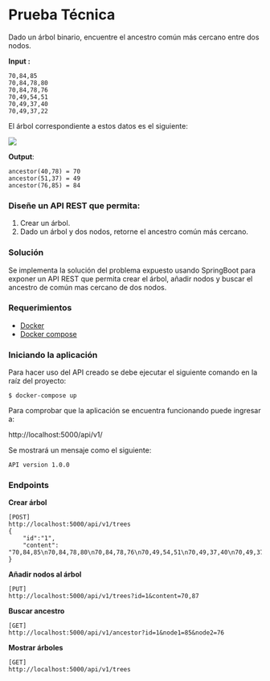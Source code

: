 # Prueba Técnica

Dado un árbol binario, encuentre el ancestro común más cercano entre dos nodos.

**Input :**

    70,84,85
    70,84,78,80
    70,84,78,76
    70,49,54,51
    70,49,37,40
    70,49,37,22

El árbol correspondiente a estos datos es el siguiente:

![](https://i.imgur.com/qEINMlt.png)

**Output**:

    ancestor(40,78) = 70
    ancestor(51,37) = 49
    ancestor(76,85) = 84

### Diseñe un API REST que permita:

1.  Crear un árbol.    
2.  Dado un árbol y dos nodos, retorne el ancestro común más cercano.

### Solución

Se implementa la solución del problema expuesto usando SpringBoot para exponer un API REST que permita crear el árbol, añadir nodos y buscar el ancestro de común mas cercano de dos nodos.

### Requerimientos

- [Docker](https://www.docker.com/)
- [Docker compose](https://docs.docker.com/compose/)

### Iniciando la aplicación

Para hacer uso del API creado se debe ejecutar el siguiente comando en la raíz del proyecto:

	$ docker-compose up

Para comprobar que la aplicación se encuentra funcionando puede ingresar a: 

http://localhost:5000/api/v1/ 

Se mostrará un mensaje como el siguiente:

	API version 1.0.0

### Endpoints

**Crear árbol**

	[POST]
	http://localhost:5000/api/v1/trees
	{
		"id":"1",
		"content": "70,84,85\n70,84,78,80\n70,84,78,76\n70,49,54,51\n70,49,37,40\n70,49,37,22\n"
	}

**Añadir nodos al árbol**

	[PUT]
	http://localhost:5000/api/v1/trees?id=1&content=70,87

**Buscar ancestro**

	[GET]
	http://localhost:5000/api/v1/ancestor?id=1&node1=85&node2=76

**Mostrar árboles**

	[GET]
	http://localhost:5000/api/v1/trees